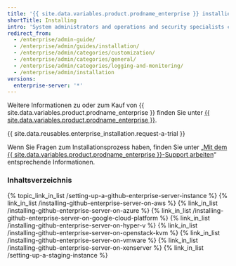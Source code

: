 ```yaml
---
title: '{{ site.data.variables.product.prodname_enterprise }} installieren'
shortTitle: Installing
intro: 'System administrators and operations and security specialists can install {{ site.data.variables.product.prodname_ghe_server }}.'
redirect_from:
  - /enterprise/admin-guide/
  - /enterprise/admin/guides/installation/
  - /enterprise/admin/categories/customization/
  - /enterprise/admin/categories/general/
  - /enterprise/admin/categories/logging-and-monitoring/
  - /enterprise/admin/installation
versions:
  enterprise-server: '*'
---
```


Weitere Informationen zu oder zum Kauf von {{ site.data.variables.product.prodname_enterprise }} finden Sie unter [{{ site.data.variables.product.prodname_enterprise }}](https://github.com/enterprise).

{{ site.data.reusables.enterprise_installation.request-a-trial }}

Wenn Sie Fragen zum Installationsprozess haben, finden Sie unter „[Mit dem {{ site.data.variables.product.prodname_enterprise }}-Support arbeiten](/enterprise/admin/guides/enterprise-support/)“ entsprechende Informationen.

### Inhaltsverzeichnis


{% topic_link_in_list /setting-up-a-github-enterprise-server-instance %}
    {% link_in_list /installing-github-enterprise-server-on-aws %}
    {% link_in_list /installing-github-enterprise-server-on-azure %}
    {% link_in_list /installing-github-enterprise-server-on-google-cloud-platform %}
    {% link_in_list /installing-github-enterprise-server-on-hyper-v %}
    {% link_in_list /installing-github-enterprise-server-on-openstack-kvm %}
    {% link_in_list /installing-github-enterprise-server-on-vmware %}
    {% link_in_list /installing-github-enterprise-server-on-xenserver %}
    {% link_in_list /setting-up-a-staging-instance %}
